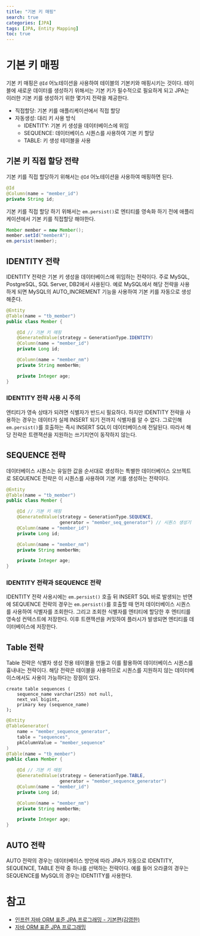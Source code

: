 ```yaml
---
title: "기본 키 매핑"
search: true
categories: [JPA]
tags: [JPA, Entity Mapping]
toc: true
---
```


# 기본 키 매핑
기본 키 매핑은 `@Id` 어노테이션을 사용하여 테이블의 기본키와 매핑시키는 것이다.
테이블에 새로운 데이터를 생성하기 위해서는 기본 키가 필수적으로 필요하게 되고 JPA는 이러한 기본 키를 생성하기 위한 몇가지 전략을 제공한다.

- 직접할당: 기본 키를 애플리케이션에서 직접 할당
- 자동생성: 대리 키 사용 방식
  - IDENTITY: 기본 키 생성을 데이터베이스에 위임
  - SEQUENCE: 데이터베이스 시퀀스를 사용하여 기본 키 할당
  - TABLE: 키 생성 테이블을 사용

## 기본 키 직접 할당 전략
기본 키를 직접 할당하기 위해서는 `@Id` 어노테이션을 사용하여 매핑하면 된다.
```java
@Id
@Column(name = "member_id")
private String id;
```
기본 키를 직접 할당 하기 위해서는 `em.persist()`로 엔티티를 영속화 하기 전에 애플리케이션에서 기본 키를 직접할당 해야한다.

```java
Member member = new Member();
member.setId("memberA");
em.persist(member);
```

## IDENTITY 전략
IDENTITY 전략은 기본 키 생성을 데이터베이스에 위임하는 전략이다. 주로 MySQL, PostgreSQL, SQL Server, DB2에서 사용된다.
예로 MySQL에서 해당 전략을 사용하게 되면 MySQL의 AUTO_INCREMENT 기능을 사용하여 기본 키를 자동으로 생성해준다.

```java
@Entity
@Table(name = "tb_member")
public class Member {

    @Id // 기본 키 매핑
    @GeneratedValue(strategy = GenerationType.IDENTITY)
    @Column(name = "member_id")
    private Long id;

    @Column(name = "member_nm")
    private String memberNm;

    private Integer age;
}
```

### IDENTITY 전략 사용 시 주의
엔티티가 영속 상태가 되려면 식별자가 반드시 필요하다. 하지만 IDENTITY 전략을 사용하는 경우는 데이터가 실제 INSERT 되기 전까지 식별자를 알 수 없다.
그로인해 `em.persist()`를 호출하는 즉시 INSERT SQL이 데이터베이스에 전달된다. 따라서 해당 전략은 트랜잭션을 지원하는 쓰기지연이 동작하지 않는다.

## SEQUENCE 전략
데이터베이스 시퀀스는 유일한 값을 순서대로 생성하는 특별한 데이터베이스 오브젝트로 SEQUENCE 전략은 이 시퀀스를 사용하여 기본 키를 생성하는 전략이다.
```java
@Entity
@Table(name = "tb_member")
public class Member {

    @Id // 기본 키 매핑
    @GeneratedValue(strategy = GenerationType.SEQUENCE,
                    generator = "member_seq_generator") // 시퀀스 생성기 선택
    @Column(name = "member_id")
    private Long id;

    @Column(name = "member_nm")
    private String memberNm;

    private Integer age;
}
```

### IDENTITY 전략과 SEQUENCE 전략
IDENTITY 전략 사용시에는 `em.persist()` 호출 뒤 INSERT SQL 바로 발생되는 반면에 SEQUENCE 전략의 경우는
`em.persist()`를 호출할 때 먼저 데이터베이스 시퀀스를 사용하여 식별자를 조회한다. 그리고 조회한 식별자를 엔티티에 할당한 후 엔티티를 영속성 컨텍스트에 저장한다.
이후 트랜잭션을 커밋하여 플러시가 발생되면 엔티티를 데이터베이스에 저장한다.

## Table 전략
Table 전략은 식별자 생성 전용 테이블을 만들고 이를 활용하여 데이터베이스 시퀀스를 흉내내는 전략이다.
해당 전략은 테이블을 사용하므로 시퀀스를 지원하지 않는 데이터베이스에서도 사용이 가능하다는 장점이 있다.
```mysql
create table sequences (
    sequence_name varchar(255) not null,
    next_val bigint,
    primary key (sequence_name)
);
```

```java
@Entity
@TableGenerator(
    name = "member_sequence_generator",
    table = "sequences",
    pkColumnValue = "member_sequence"
)
@Table(name = "tb_member")
public class Member {

    @Id // 기본 키 매핑
    @GeneratedValue(strategy = GenerationType.TABLE,
                    generator = "member_sequence_generator")
    @Column(name = "member_id")
    private Long id;

    @Column(name = "member_nm")
    private String memberNm;

    private Integer age;
}
```

## AUTO 전략
AUTO 전략의 경우는 데이터베이스 방언에 따라 JPA가 자동으로 IDENTITY, SEQUENCE, TABLE 전략 중 하나를 선택하는 전략이다.
예를 들어 오라클의 경우는 SEQUENCE를 MySQL의 경우는 IDENTITY를 사용한다.

# 참고

- [인프런 자바 ORM 표준 JPA 프로그래밍 - 기본편(김영한)](https://www.inflearn.com/course/ORM-JPA-Basic/dashboard)
- [자바 ORM 표준 JPA 프로그래밍](http://www.kyobobook.co.kr/product/detailViewKor.laf?mallGb=KOR&ejkGb=KOR&barcode=9788960777330)
